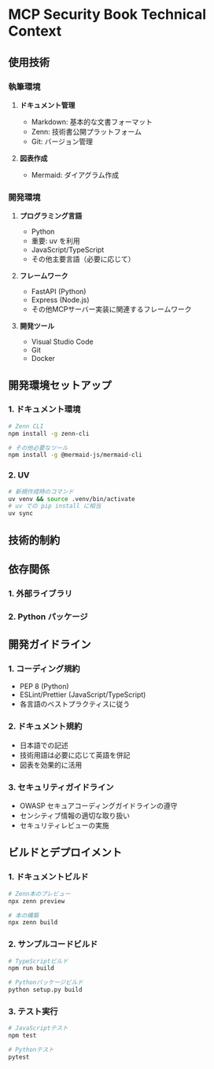 # MCP Security Book Technical Context

## 使用技術

### 執筆環境
1. **ドキュメント管理**
   - Markdown: 基本的な文書フォーマット
   - Zenn: 技術書公開プラットフォーム
   - Git: バージョン管理

2. **図表作成**
   - Mermaid: ダイアグラム作成

### 開発環境
1. **プログラミング言語**
   - Python
   - 重要: uv を利用
   - JavaScript/TypeScript
   - その他主要言語（必要に応じて）

2. **フレームワーク**
   - FastAPI (Python)
   - Express (Node.js)
   - その他MCPサーバー実装に関連するフレームワーク

3. **開発ツール**
   - Visual Studio Code
   - Git
   - Docker

## 開発環境セットアップ

### 1. ドキュメント環境
```bash
# Zenn CLI
npm install -g zenn-cli

# その他必要なツール
npm install -g @mermaid-js/mermaid-cli
```

### 2. UV

```bash
# 新規作成時のコマンド
uv venv && source .venv/bin/activate
# uv での pip install に相当
uv sync
```

## 技術的制約


## 依存関係

### 1. 外部ライブラリ


### 2. Python パッケージ


## 開発ガイドライン

### 1. コーディング規約
- PEP 8 (Python)
- ESLint/Prettier (JavaScript/TypeScript)
- 各言語のベストプラクティスに従う

### 2. ドキュメント規約
- 日本語での記述
- 技術用語は必要に応じて英語を併記
- 図表を効果的に活用

### 3. セキュリティガイドライン
- OWASP セキュアコーディングガイドラインの遵守
- センシティブ情報の適切な取り扱い
- セキュリティレビューの実施

## ビルドとデプロイメント

### 1. ドキュメントビルド
```bash
# Zenn本のプレビュー
npx zenn preview

# 本の構築
npx zenn build
```

### 2. サンプルコードビルド
```bash
# TypeScriptビルド
npm run build

# Pythonパッケージビルド
python setup.py build
```

### 3. テスト実行
```bash
# JavaScriptテスト
npm test

# Pythonテスト
pytest
```